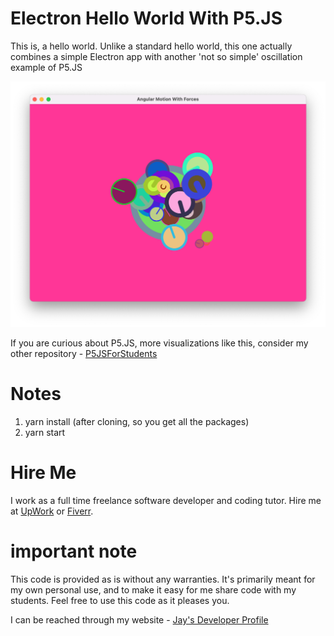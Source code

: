 # Electron Hello World With P5.JS

This is, a hello world. Unlike a standard hello world, this one actually combines a simple Electron app with another 'not so simple' oscillation example of P5.JS

![image info](P5JSWithElectronHelloWorldNov19th2021.png)

If you are curious about P5.JS, more visualizations like this, consider my other repository - [P5JSForStudents](https://github.com/Jay-study-nildana/P5JSForStudents)

# Notes

1. yarn install (after cloning, so you get all the packages)
1. yarn start

# Hire Me

I work as a full time freelance software developer and coding tutor. Hire me at [UpWork](https://www.upwork.com/fl/vijayasimhabr) or [Fiverr](https://www.fiverr.com/jay_codeguy). 

# important note 

This code is provided as is without any warranties. It's primarily meant for my own personal use, and to make it easy for me share code with my students. Feel free to use this code as it pleases you.

I can be reached through my website - [Jay's Developer Profile](https://jay-study-nildana.github.io/developerprofile)
